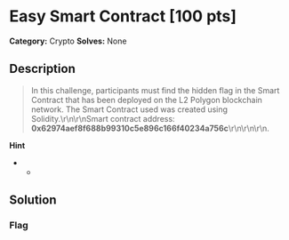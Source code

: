 # Easy Smart Contract [100 pts]

**Category:** Crypto
**Solves:** None

## Description
>In this challenge, participants must find the hidden flag in the Smart Contract that has been deployed on the L2 Polygon blockchain network. The Smart Contract used was created using Solidity.\r\n\r\nSmart contract address: **0x62974aef8f688b99310c5e896c166f40234a756c**\r\n\r\n\r\n.

**Hint**
* -

## Solution

### Flag

